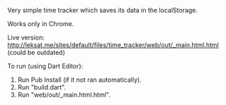 Very simple time tracker which saves its data in the localStorage.

Works only in Chrome.

Live version: http://leksat.me/sites/default/files/time_tracker/web/out/_main.html.html (could be outdated)

To run (using Dart Editor):

1. Run Pub Install (if it not ran automatically).
2. Run "build.dart".
3. Run "web/out/_main.html.html".
